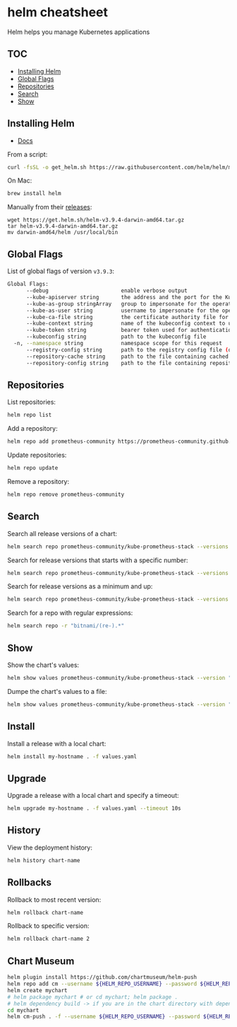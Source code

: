 # helm cheatsheet

Helm helps you manage Kubernetes applications

## TOC

- [Installing Helm](#installing-helm)
- [Global Flags](#global-flags)
- [Repositories](#repositories)
- [Search](#search)
- [Show](#show)

## Installing Helm

- [Docs](https://helm.sh/docs/intro/install/)

From a script:

```bash
curl -fsSL -o get_helm.sh https://raw.githubusercontent.com/helm/helm/main/scripts/get-helm-3 | bash
```

On Mac:

```bash
brew install helm
```

Manually from their [releases](https://github.com/helm/helm/releases):

```
wget https://get.helm.sh/helm-v3.9.4-darwin-amd64.tar.gz
tar helm-v3.9.4-darwin-amd64.tar.gz
mv darwin-amd64/helm /usr/local/bin
```

## Global Flags

List of global flags of version `v3.9.3`:

```bash
Global Flags:
      --debug                       enable verbose output
      --kube-apiserver string       the address and the port for the Kubernetes API server
      --kube-as-group stringArray   group to impersonate for the operation, this flag can be repeated to specify multiple groups.
      --kube-as-user string         username to impersonate for the operation
      --kube-ca-file string         the certificate authority file for the Kubernetes API server connection
      --kube-context string         name of the kubeconfig context to use
      --kube-token string           bearer token used for authentication
      --kubeconfig string           path to the kubeconfig file
  -n, --namespace string            namespace scope for this request
      --registry-config string      path to the registry config file (default "~/Library/Preferences/helm/registry/config.json")
      --repository-cache string     path to the file containing cached repository indexes (default "~/Library/Caches/helm/repository")
      --repository-config string    path to the file containing repository names and URLs (default "~/Library/Preferences/helm/repositories.yaml")
```

## Repositories

List repositories:

```bash
helm repo list
```

Add a repository:

```bash
helm repo add prometheus-community https://prometheus-community.github.io/helm-charts
```

Update repositories:

```bash
helm repo update
```

Remove a repository:

```bash
helm repo remove prometheus-community
```

## Search

Search all release versions of a chart:

```bash
helm search repo prometheus-community/kube-prometheus-stack --versions
```

Search for release versions that starts with a specific number:

```bash
helm search repo prometheus-community/kube-prometheus-stack --versions --version "^31.0"
```

Search for release versions as a minimum and up:

```bash
helm search repo prometheus-community/kube-prometheus-stack --versions --version ">31.0"
```

Search for a repo with regular expressions:

```bash
helm search repo -r "bitnami/(re-).*"
```

## Show

Show the chart's values:

```bash
helm show values prometheus-community/kube-prometheus-stack --version "39.0.0"
```

Dumpe the chart's values to a file:

```bash
helm show values prometheus-community/kube-prometheus-stack --version "39.0.0" > values.yaml
```

## Install

Install a release with a local chart:

```bash
helm install my-hostname . -f values.yaml
```

## Upgrade

Upgrade a release with a local chart and specify a timeout:

```bash
helm upgrade my-hostname . -f values.yaml --timeout 10s
```

## History

View the deployment history:

```bash
helm history chart-name
```

## Rollbacks

Rollback to most recent version:

```bash
helm rollback chart-name
```

Rollback to specific version:

```bash
helm rollback chart-name 2
```

## Chart Museum 

```bash
helm plugin install https://github.com/chartmuseum/helm-push
helm repo add cm --username ${HELM_REPO_USERNAME} --password ${HELM_REPO_PASSWORD} https://chartmuseum.mydomain.com/
helm create mychart
# helm package mychart # or cd mychart; helm package .
# helm dependency build -> if you are in the chart directory with dependency in the Chart.yaml
cd mychart
helm cm-push . -f --username ${HELM_REPO_USERNAME} --password ${HELM_REPO_PASSWORD} https://chartmuseum.mydomain.com/ # chart name will be the directory name
```

